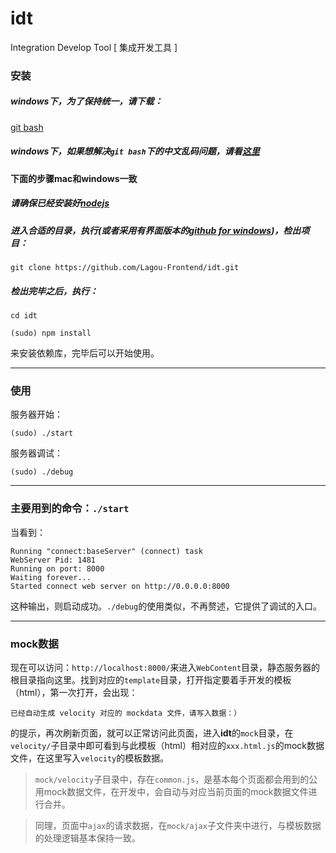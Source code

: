 idt
===

Integration Develop Tool [ 集成开发工具 ]

### 安装

##### windows下，为了保持统一，请下载：
[git bash](http://msysgit.github.io/)

##### windows下，如果想解决`git bash`下的中文乱码问题，请看[这里](http://www.cnblogs.com/wangkongming/p/3821305.html)

#### 下面的步骤mac和windows一致

##### 请确保已经安装好[nodejs](http://nodejs.org/)

##### 进入合适的目录，执行(或者采用有界面版本的[github for windows](https://windows.github.com/))，检出项目：

`git clone https://github.com/Lagou-Frontend/idt.git`

##### 检出完毕之后，执行：

`cd idt`

`(sudo) npm install`

来安装依赖库，完毕后可以开始使用。

---

### 使用

服务器开始：

`(sudo) ./start`

服务器调试：

`(sudo) ./debug`

---

### 主要用到的命令：`./start`

当看到：

    Running "connect:baseServer" (connect) task
    WebServer Pid: 1481
    Running on port: 8000
    Waiting forever...
    Started connect web server on http://0.0.0.0:8000

这种输出，则启动成功。`./debug`的使用类似，不再赘述，它提供了调试的入口。

---

### mock数据

现在可以访问：`http://localhost:8000/`来进入`WebContent`目录，静态服务器的根目录指向这里。找到对应的`template`目录，打开指定要着手开发的模板（html），第一次打开，会出现：

    已经自动生成 velocity 对应的 mockdata 文件，请写入数据：）

的提示，再次刷新页面，就可以正常访问此页面，进入**idt**的`mock`目录，在`velocity/`子目录中即可看到与此模板（html）相对应的`xxx.html.js`的mock数据文件，在这里写入`velocity`的模板数据。

> `mock/velocity`子目录中，存在`common.js`，是基本每个页面都会用到的公用mock数据文件，在开发中，会自动与对应当前页面的mock数据文件进行合并。

> 同理，页面中`ajax`的请求数据，在`mock/ajax`子文件夹中进行，与模板数据的处理逻辑基本保持一致。

